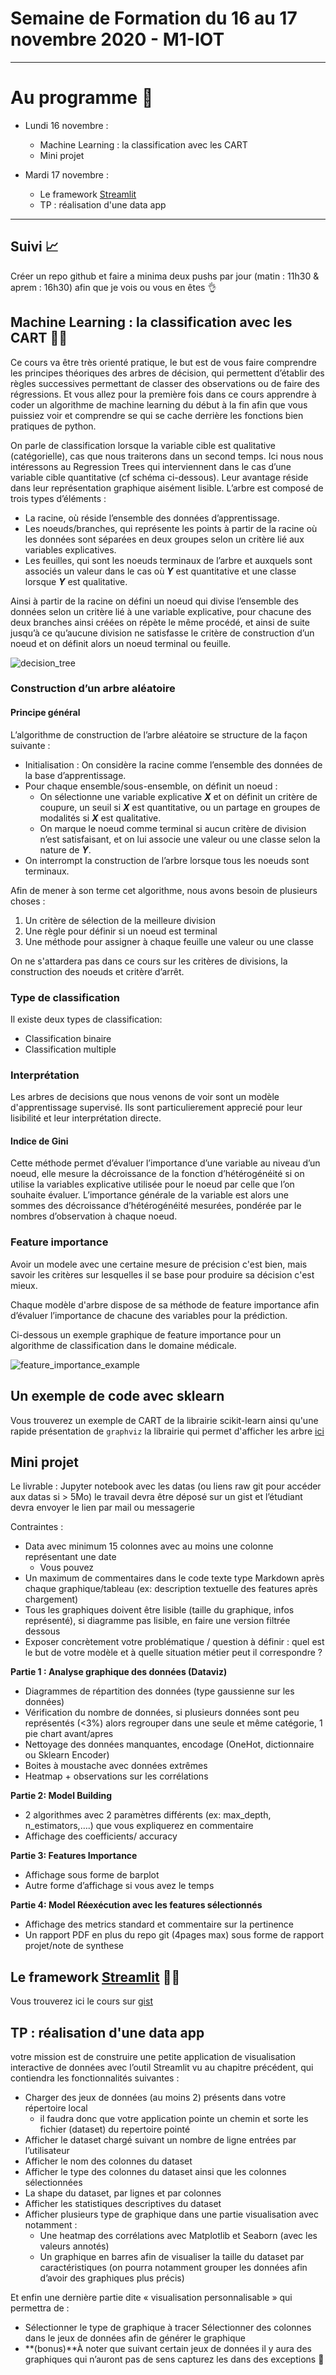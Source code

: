 # Semaine de Formation du 16 au 17 novembre 2020 - M1-IOT  

_______________

# Au programme 🤖

* Lundi 16 novembre :
	* Machine Learning : la classification avec les CART  
	* Mini projet  
  
* Mardi 17 novembre :   
	* Le framework [Streamlit](https://www.streamlit.io)
	* TP : réalisation d'une data app 



_______________



## Suivi 📈

Créer un repo github et faire a minima deux pushs par jour (matin : 11h30 & aprem : 16h30) afin que je vois ou vous en êtes 👌


## Machine Learning : la classification avec les CART 👨‍🎓

Ce cours va être très orienté pratique, le but est de vous faire comprendre les principes théoriques des arbres de décision, qui permettent d’établir des règles successives permettant de classer des observations ou de faire des régressions. Et vous allez pour la première fois dans ce cours apprendre à coder un algorithme de machine learning du début à la fin afin que vous puissiez voir et comprendre se qui se cache derrière les fonctions bien pratiques de python.


On parle de classification lorsque la variable cible est qualitative (catégorielle), cas que nous traiterons dans un second temps. Ici nous nous intéressons au Regression Trees qui interviennent dans le cas d’une variable cible quantitative (cf schéma ci-dessous). Leur avantage réside dans leur représentation graphique aisément lisible. L’arbre est composé de trois types d’éléments :

*   La racine, où réside l’ensemble des données d’apprentissage.
*   Les noeuds/branches, qui représente les points à partir de la racine où les données sont séparées en deux groupes selon un critère lié aux variables explicatives.
*   Les feuilles, qui sont les noeuds terminaux de l’arbre et auxquels sont associés un valeur dans le cas où ***Y*** est quantitative et une classe lorsque ***Y*** est qualitative.

Ainsi à partir de la racine on défini un noeud qui divise l’ensemble des données selon un critère lié à une variable explicative, pour chacune des deux branches ainsi créées on répète le même procédé, et ainsi de suite jusqu’à ce qu’aucune division ne satisfasse le critère de construction d’un noeud et on définit alors un noeud terminal ou feuille.

![decision_tree](https://lh4.googleusercontent.com/v9UQUwaQTAXVH90b-Ugyw2_61_uErfYvTBtG-RNRNB_eHUFq9AmAN_2IOdfOETnbXImnQVN-wPC7_YzDgf7urCeyhyx5UZmuSwV8BVsV8VnHxl1KtgpuxDifJ4pLE23ooYXLlnc)

### Construction d’un arbre aléatoire
#### Principe général

L’algorithme de construction de l’arbre aléatoire se structure de la façon suivante :



*   Initialisation : On considère la racine comme l’ensemble des données de la base d’apprentissage.
*   Pour chaque ensemble/sous-ensemble, on définit un noeud :
    *   On sélectionne une variable explicative ***X*** et on définit un critère de coupure, un seuil si ***X*** est quantitative, ou un partage en groupes de modalités si ***X*** est qualitative.
    *   On marque le noeud comme terminal si aucun critère de division n’est satisfaisant, et on lui associe une valeur ou une classe selon la nature de ***Y***.
*   On interrompt la construction de l’arbre lorsque tous les noeuds sont terminaux.

Afin de mener à son terme cet algorithme, nous avons besoin de plusieurs choses :



1. Un critère de sélection de la meilleure division
2. Une règle pour définir si un noeud est terminal
3. Une méthode pour assigner à chaque feuille une valeur ou une classe

On ne s'attardera pas dans ce cours sur les critères de divisions, la construction des noeuds et critère d’arrêt. 

### Type de classification 

Il existe deux types de classification: 

* Classification binaire 
* Classification multiple 


### Interprétation 

Les arbres de decisions que nous venons de voir sont un modèle d'apprentissage supervisé. Ils sont particulierement apprecié pour leur lisibilité et leur interprétation directe. 


#### Indice de Gini

Cette méthode permet d’évaluer l’importance d’une variable au niveau d’un noeud, elle mesure la décroissance de la fonction d’hétérogénéité si on utilise la variables explicative utilisée pour le noeud par celle que l’on souhaite évaluer. L’importance générale de la variable est alors une sommes des décroissance d’hétérogénéité mesurées, pondérée par le nombres d’observation à chaque noeud.

### Feature importance 

Avoir un modele avec une certaine mesure de précision c'est bien, mais savoir les critères sur lesquelles il se base pour produire sa décision c'est mieux. 

Chaque modèle d'arbre dispose de sa méthode de feature importance afin d’évaluer l’importance de chacune des variables pour la prédiction.

Ci-dessous un exemple graphique de feature importance pour un algorithme de classification dans le domaine médicale. 

![feature_importance_example](https://christophm.github.io/interpretable-ml-book/images/importance-cervical-1.png)

## Un exemple de code avec sklearn 
Vous trouverez un exemple de CART de la librairie scikit-learn ainsi qu'une rapide présentation de `graphviz` la librairie qui permet d'afficher les arbre [ici](https://gist.github.com/bdallard/9d33771e77ba11d848c60f366dcc0271)



## Mini projet 

Le livrable : Jupyter notebook avec les datas (ou liens raw git  pour accéder aux datas si > 5Mo)
le travail devra être déposé sur un gist et l’étudiant devra envoyer le lien par mail ou messagerie

Contraintes : 

* Data avec minimum 15 colonnes avec au moins une colonne représentant une date
	* Vous pouvez  
* Un maximum de commentaires dans le code texte type Markdown après chaque graphique/tableau (ex: description textuelle des features après chargement)
* Tous les graphiques doivent être lisible (taille du graphique, infos représenté), si diagramme pas lisible, en faire une version filtrée dessous
* Exposer concrètement votre problématique / question à définir : quel est le but de votre modèle et à quelle situation métier peut il correspondre ?

**Partie 1 : Analyse graphique des données (Dataviz)** 

* Diagrammes de répartition des données (type gaussienne sur les données)
* Vérification du nombre de données, si plusieurs données sont peu représentés (<3%) alors regrouper dans une seule et même catégorie, 1 pie chart avant/apres
* Nettoyage des données manquantes, encodage (OneHot, dictionnaire ou Sklearn Encoder)
* Boites à moustache avec données extrêmes
* Heatmap + observations sur les corrélations

**Partie 2: Model Building**

* 2 algorithmes avec 2 paramètres différents (ex: max_depth, n_estimators,….) que vous expliquerez en commentaire
* Affichage des coefficients/ accuracy

**Partie 3: Features Importance** 

* Affichage sous forme de barplot
* Autre forme d’affichage si vous avez le temps 

**Partie 4: Model Réexécution avec les features sélectionnés** 

* Affichage des metrics standard et commentaire sur la pertinence
* Un rapport PDF en plus du repo git (4pages max) sous forme de rapport projet/note de synthese 


## Le framework [Streamlit](https://www.streamlit.io) 👨‍🎓

Vous trouverez ici le cours sur [gist](https://gist.github.com/bdallard/3a7cad831e041950a7703cebe498af55)

## TP : réalisation d'une data app 

votre mission est de construire une petite application de visualisation interactive de données avec l’outil Streamlit vu au chapitre précédent, qui contiendra les fonctionnalités suivantes :   

* Charger des jeux de données (au moins 2) présents dans votre répertoire local
	* il faudra donc que votre application pointe un chemin et sorte les fichier (dataset) du repertoire pointé
* Afficher le dataset chargé suivant un nombre de ligne entrées par l’utilisateur
* Afficher le nom des colonnes du dataset 
* Afficher le type des colonnes du dataset ainsi que les colonnes sélectionnées 
* La shape du dataset, par lignes et par colonnes
* Afficher les statistiques descriptives du dataset
* Afficher plusieurs type de graphique dans une partie visualisation avec notamment : 
	* Une heatmap des corrélations avec Matplotlib et Seaborn (avec les valeurs annotés)
	* Un graphique en barres afin de visualiser la taille du dataset par caractéristiques (on pourra notamment grouper les données afin d’avoir des graphiques plus précis)

Et enfin une dernière partie dite « visualisation personnalisable » qui permettra de : 

* Sélectionner le type de graphique à tracer
Sélectionner des colonnes dans le jeux de données afin de générer le graphique
* **(bonus)**À noter que suivant certain jeux de données il y aura des graphiques qui n’auront pas de sens capturez les dans des exceptions 🧐
